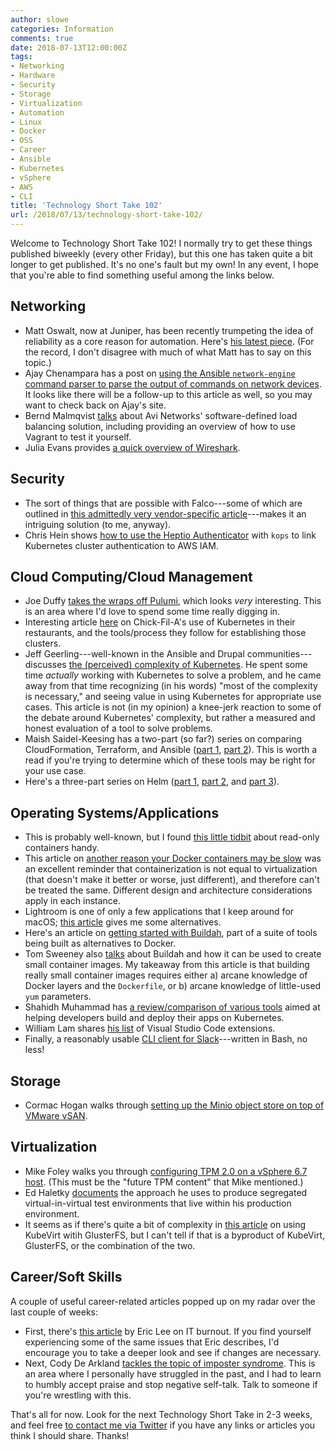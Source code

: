 ```yaml
---
author: slowe
categories: Information
comments: true
date: 2018-07-13T12:00:00Z
tags:
- Networking
- Hardware
- Security
- Storage
- Virtualization
- Automation
- Linux
- Docker
- OSS
- Career
- Ansible
- Kubernetes
- vSphere
- AWS
- CLI
title: 'Technology Short Take 102'
url: /2018/07/13/technology-short-take-102/
---
```


Welcome to Technology Short Take 102! I normally try to get these things published biweekly (every other Friday), but this one has taken quite a bit longer to get published. It's no one's fault but my own! In any event, I hope that you're able to find something useful among the links below.<!--more-->

## Networking

* Matt Oswalt, now at Juniper, has been recently trumpeting the idea of reliability as a core reason for automation. Here's [his latest piece][link-3]. (For the record, I don't disagree with much of what Matt has to say on this topic.)
* Ajay Chenampara has a post on [using the Ansible `network-engine` command parser to parse the output of commands on network devices][link-11]. It looks like there will be a follow-up to this article as well, so you may want to check back on Ajay's site.
* Bernd Malmqvist [talks][link-17] about Avi Networks' software-defined load balancing solution, including providing an overview of how to use Vagrant to test it yourself.
* Julia Evans provides [a quick overview of Wireshark][link-19].

## Security

* The sort of things that are possible with Falco---some of which are outlined in [this admittedly very vendor-specific article][link-2]---makes it an intriguing solution (to me, anyway).
* Chris Hein shows [how to use the Heptio Authenticator][link-14] with `kops` to link Kubernetes cluster authentication to AWS IAM.

## Cloud Computing/Cloud Management

* Joe Duffy [takes the wraps off Pulumi][link-7], which looks _very_ interesting. This is an area where I'd love to spend some time really digging in.
* Interesting article [here][link-10] on Chick-Fil-A's use of Kubernetes in their restaurants, and the tools/process they follow for establishing those clusters.
* Jeff Geerling---well-known in the Ansible and Drupal communities---discusses [the (perceived) complexity of Kubernetes][link-12]. He spent some time _actually_ working with Kubernetes to solve a problem, and he came away from that time recognizing (in his words) "most of the complexity is necessary," and seeing value in using Kubernetes for appropriate use cases. This article is not (in my opinion) a knee-jerk reaction to some of the debate around Kubernetes' complexity, but rather a measured and honest evaluation of a tool to solve problems.
* Maish Saidel-Keesing has a two-part (so far?) series on comparing CloudFormation, Terraform, and Ansible ([part 1][link-24], [part 2][link-25]). This is worth a read if you're trying to determine which of these tools may be right for your use case.
* Here's a three-part series on Helm ([part 1][link-26], [part 2][link-27], and [part 3][link-28]).

## Operating Systems/Applications

* This is probably well-known, but I found [this little tidbit][link-1] about read-only containers handy.
* This article on [another reason your Docker containers may be slow][link-4] was an excellent reminder that containerization is not equal to virtualization (that doesn't make it better or worse, just different), and therefore can't be treated the same. Different design and architecture considerations apply in each instance.
* Lightroom is one of only a few applications that I keep around for macOS; [this article][link-8] gives me some alternatives.
* Here's an article on [getting started with Buildah][link-16], part of a suite of tools being built as alternatives to Docker.
* Tom Sweeney also [talks][link-15] about Buildah and how it can be used to create small container images. My takeaway from this article is that building really small container images requires either a) arcane knowledge of Docker layers and the `Dockerfile`, or b) arcane knowledge of little-used `yum` parameters.
* Shahidh Muhammad has [a review/comparison of various tools][link-18] aimed at helping developers build and deploy their apps on Kubernetes.
* William Lam shares [his list][link-23] of Visual Studio Code extensions.
* Finally, a reasonably usable [CLI client for Slack][link-29]---written in Bash, no less!

## Storage

* Cormac Hogan walks through [setting up the Minio object store on top of VMware vSAN][link-13].

## Virtualization

* Mike Foley walks you through [configuring TPM 2.0 on a vSphere 6.7 host][link-9]. (This must be the "future TPM content" that Mike mentioned.)
* Ed Haletky [documents][link-21] the approach he uses to produce segregated virtual-in-virtual test environments that live within his production environment.
* It seems as if there's quite a bit of complexity in [this article][link-22] on using KubeVirt witih GlusterFS, but I can't tell if that is a byproduct of KubeVirt, GlusterFS, or the combination of the two.

## Career/Soft Skills

A couple of useful career-related articles popped up on my radar over the last couple of weeks:

* First, there's [this article][link-5] by Eric Lee on IT burnout. If you find yourself experiencing some of the same issues that Eric describes, I'd encourage you to take a deeper look and see if changes are necessary.
* Next, Cody De Arkland [tackles the topic of imposter syndrome][link-6]. This is an area where I personally have struggled in the past, and I had to learn to humbly accept praise and stop negative self-talk. Talk to someone if you're wrestling with this.

That's all for now. Look for the next Technology Short Take in 2-3 weeks, and feel free [to contact me via Twitter][link-20] if you have any links or articles you think I should share. Thanks!

[link-1]: https://nickjanetakis.com/blog/docker-tip-55-creating-read-only-containers
[link-2]: https://sysdig.com/blog/docker-runtime-security/
[link-3]: https://forums.juniper.net/t5/Enterprise-Cloud-and/The-Network-Reliability-Engineer-s-Manifesto/ba-p/329020
[link-4]: https://hackernoon.com/another-reason-why-your-docker-containers-may-be-slow-d37207dec27f
[link-5]: https://veric.me/2018/06/06/my-trudge-through-it-burnout-and-the-fight-to-keep-it-at-bay/
[link-6]: https://www.thehumblelab.com/lets-talk-about-imposter-syndrome/
[link-7]: http://joeduffyblog.com/2018/06/18/hello-pulumi/
[link-8]: https://opensource.com/alternatives/adobe-lightroom
[link-9]: https://blogs.vmware.com/vsphere/2018/06/configuring-tpm-2-0-on-a-6-7-esxi-host.html
[link-10]: https://medium.com/@cfatechblog/bare-metal-k8s-clustering-at-chick-fil-a-scale-7b0607bd3541
[link-11]: https://termlen0.github.io/2018/06/26/observations/
[link-12]: https://www.jeffgeerling.com/blog/2018/kubernetes-complexity
[link-13]: https://cormachogan.com/2018/06/22/minio-s3-object-store-deployed-as-a-set-of-vms-on-vsan/
[link-14]: https://aws.amazon.com/blogs/opensource/deploying-heptio-authenticator-kops/
[link-15]: https://opensource.com/article/18/5/containers-buildah
[link-16]: https://opensource.com/article/18/6/getting-started-buildah
[link-17]: https://techbloc.net/archives/3066
[link-18]: https://blog.hasura.io/draft-vs-gitkube-vs-helm-vs-ksonnet-vs-metaparticle-vs-skaffold-f5aa9561f948
[link-19]: https://jvns.ca/blog/2018/06/19/what-i-use-wireshark-for/
[link-20]: https://twitter.com/scott_lowe
[link-21]: https://www.astroarch.com/2018/07/vsphere-upgrade-saga-building-virtual-in-virtual-labs/
[link-22]: http://kubevirt.io/2018/Deploying-VMs-on-Kubernetes-GlusterFS-KubeVirt.html
[link-23]: https://www.virtuallyghetto.com/2018/07/my-list-of-microsoft-visual-code-studio-extensions.html
[link-24]: https://technodrone.blogspot.com/2018/06/comparing-cloudformation-terraform-and.html
[link-25]: https://technodrone.blogspot.com/2018/07/comparing-cloudformation-terraform-and.html
[link-26]: https://developer.epages.com/blog/tech-stories/kubernetes-deployments-with-helm/
[link-27]: https://developer.epages.com/blog/tech-stories/kubernetes-deployments-with-helm-templates/
[link-28]: https://developer.epages.com/blog/tech-stories/kubernetes-deployments-with-helm-secrets/
[link-29]: https://github.com/rockymadden/slack-cli
